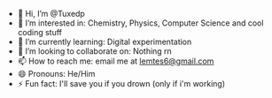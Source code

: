 - 👋 Hi, I’m @Tuxedp
- 👀 I’m interested in: Chemistry, Physics, Computer Science and cool coding stuff
- 🌱 I’m currently learning: Digital experimentation
- 💞️ I’m looking to collaborate on: Nothing rn
- 📫 How to reach me: email me at lemtes6@gmail.com
- 😄 Pronouns: He/Him
- ⚡ Fun fact: I'll save you if you drown (only if i'm working)

<!---
Tuxedp/Tuxedp is a ✨ special ✨ repository because its `README.md` (this file) appears on your GitHub profile.
You can click the Preview link to take a look at your changes.
--->
